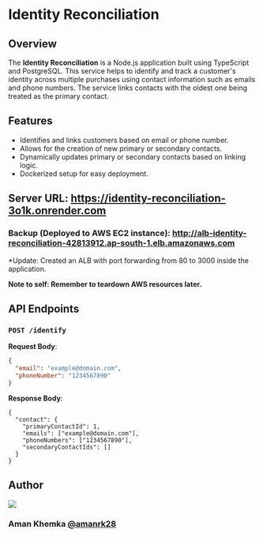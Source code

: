 # Identity Reconciliation

## Overview

The **Identity Reconciliation** is a Node.js application built using TypeScript and PostgreSQL. This service helps to identify and track a customer's identity across multiple purchases using contact information such as emails and phone numbers. The service links contacts with the oldest one being treated as the primary contact.

## Features

- Identifies and links customers based on email or phone number.
- Allows for the creation of new primary or secondary contacts.
- Dynamically updates primary or secondary contacts based on linking logic.
- Dockerized setup for easy deployment.

## Server URL: https://identity-reconciliation-3o1k.onrender.com

### Backup (Deployed to AWS EC2 instance): http://alb-identity-reconciliation-42813912.ap-south-1.elb.amazonaws.com

*Update: Created an ALB with port forwarding from 80 to 3000 inside the application.

<b>Note to self: Remember to teardown AWS resources later.</b>

## API Endpoints

### `POST /identify`

**Request Body**:
```json
{
  "email": "example@domain.com",
  "phoneNumber": "1234567890"
}
```

**Response Body**:
```
{
  "contact": {
    "primaryContactId": 1,
    "emails": ["example@domain.com"],
    "phoneNumbers": ["1234567890"],
    "secondaryContactIds": []
  }
}
```

## Author
<div>
<a href="https://github.com/amanrk28/identity-reconciliation" target="_blank">
<img src="https://avatars.githubusercontent.com/u/62303924?v=4&size=64" />
</a>
<h3>Aman Khemka
<a href="https://github.com/amanrk28/identity-reconciliation" target="_blank">@amanrk28</a></h3>
</div>